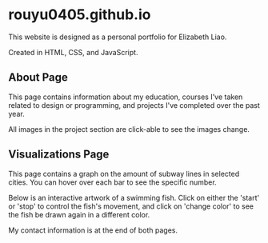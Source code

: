 # rouyu0405.github.io


This website is designed as a personal portfolio for Elizabeth Liao.

Created in HTML, CSS, and JavaScript.


## About Page


This page contains information about my education, courses I've taken related to design or programming, and projects I've completed over the past year.

All images in the project section are click-able to see the images change.


## Visualizations Page

This page contains a graph on the amount of subway lines in selected cities. You can hover over each bar to see the specific number.

Below is an interactive artwork of a swimming fish. Click on either the 'start' or 'stop' to control the fish's movement, and click on 'change color' to see the fish be drawn again in a different color.


My contact information is at the end of both pages.
